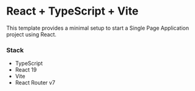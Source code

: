 # React + TypeScript + Vite

This template provides a minimal setup to start a Single Page Application project using React.

### Stack

- TypeScript
- React 19
- Vite
- React Router v7
